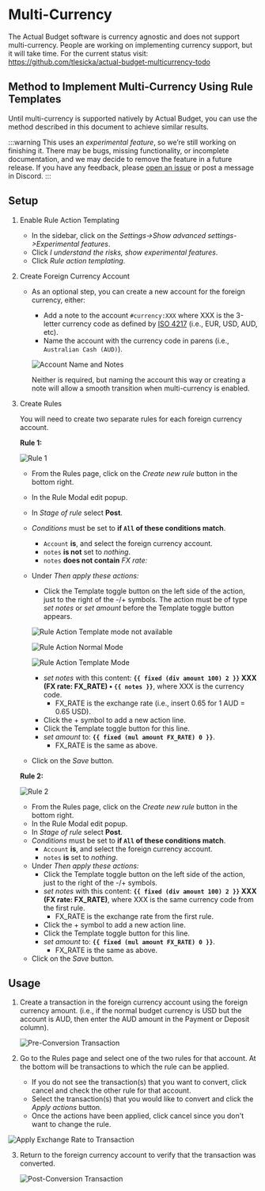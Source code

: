 # Multi-Currency
The Actual Budget software is currency agnostic and does not support multi-currency.  People are working on implementing currency support, but it will take time.
For the current status visit:
https://github.com/tlesicka/actual-budget-multicurrency-todo

## Method to Implement Multi-Currency Using Rule Templates
Until multi-currency is supported natively by Actual Budget, you can use the method described in this document to achieve similar results.

:::warning
This uses an *experimental feature*, so we’re still working on finishing it. There may be bugs, missing functionality, or incomplete documentation, and we may decide to remove the feature in a future release. If you have any feedback, please [open an issue](https://github.com/actualbudget/actual/issues) or post a message in Discord.
:::

## Setup
1. Enable Rule Action Templating
   - In the sidebar, click on the *Settings->Show advanced settings->Experimental features*.
   - Click *I understand the risks, show experimental features*.
   - Click _Rule action templating_.

2. Create Foreign Currency Account
   - As an optional step, you can create a new account for the foreign currency, either:
     - Add a note to the account ```#currency:XXX``` where XXX is the 3-letter currency code as defined by [ISO 4217](https://en.wikipedia.org/wiki/ISO_4217) (i.e., EUR, USD, AUD, etc).
     - Name the account with the currency code in parens (i.e., ```Australian Cash (AUD)```).

     ![Account Name and Notes](/static/img/multi-currency/account-name-and-note.png)

     Neither is required, but naming the account this way or creating a note will allow a smooth transition when multi-currency is enabled.

3. Create Rules

   You will need to create two separate rules for each foreign currency account.

   **Rule 1:**

   ![Rule 1](/static/img/multi-currency/rule-1.png)

   - From the Rules page, click on the *Create new rule* button in the bottom right.
   - In the Rule Modal edit popup.
   - In *Stage of rule* select  **Post**.
   - *Conditions* must be set to **if ```All``` of these conditions match**.
     - ```Account``` **is**, and select the foreign currency account.
     - ```notes``` **is not** set to *nothing*.
     - ```notes``` **does not contain**  *FX rate:*
   - Under *Then apply these actions:*
     - Click the Template toggle button on the left side of the action, just to the right of the -/+ symbols. The action must be of type *set notes* or *set amount* before the Template toggle button appears.

     ![Rule Action Template mode not available](/static/img/multi-currency/rule-action.png)

     ![Rule Action Normal Mode](/static/img/multi-currency/rule-action-normal-instructions.png)

     ![Rule Action Template Mode](/static/img/multi-currency/rule-action-template.png)

     - *set notes* with this content: **`{{ fixed (div amount 100) 2 }}` XXX (FX rate: FX_RATE) • `{{ notes }}`**, where XXX is the currency code.
       - FX_RATE is the exchange rate (i.e., insert 0.65 for 1 AUD = 0.65 USD).
     - Click the + symbol to add a new action line.
     - Click the Template toggle button for this line.
     - *set amount* to: **`{{ fixed (mul amount FX_RATE) 0 }}`**.
       - FX_RATE is the same as above.
   - Click on the *Save* button.

   **Rule 2:**

   ![Rule 2](/static/img/multi-currency/rule-2.png)

   - From the Rules page, click on the *Create new rule* button in the bottom right.
   - In the Rule Modal edit popup.
   - In *Stage of rule* select  **Post**.
   - *Conditions* must be set to **if ```All``` of these conditions match**.
     - ```Account``` **is**, and select the foreign currency account.
     - ```notes``` **is** set to *nothing*.
   - Under *Then apply these actions:*
     - Click the Template toggle button on the left side of the action, just to the right of the -/+ symbols.
     - *set notes* with this content: **`{{ fixed (div amount 100) 2 }}` XXX (FX rate: FX_RATE)**, where XXX is the same currency code from the first rule.
       - FX_RATE is the exchange rate from the first rule.
     - Click the + symbol to add a new action line.
     - Click the Template toggle button for this line.
     - *set amount* to: **`{{ fixed (mul amount FX_RATE) 0 }}`**.
       - FX_RATE is the same as above.
   - Click on the *Save* button.

## Usage
1. Create a transaction in the foreign currency account using the foreign currency amount. (i.e., if the normal budget currency is USD but the account is AUD, then enter the AUD amount in the Payment or Deposit column).

   ![Pre-Conversion Transaction](/static/img/multi-currency/usage-preconvert.png)

2. Go to the Rules page and select one of the two rules for that account. At the bottom will be transactions to which the rule can be applied.
   - If you do not see the transaction(s) that you want to convert, click cancel and check the other rule for that account.
   - Select the transaction(s) that you would like to convert and click the *Apply actions* button.
   - Once the actions have been applied, click cancel since you don't want to change the rule.

![Apply Exchange Rate to Transaction](/static/img/multi-currency/usage-convert.png)

3. Return to the foreign currency account to verify that the transaction was converted.

   ![Post-Conversion Transaction](/static/img/multi-currency/usage-postconvert.png)
